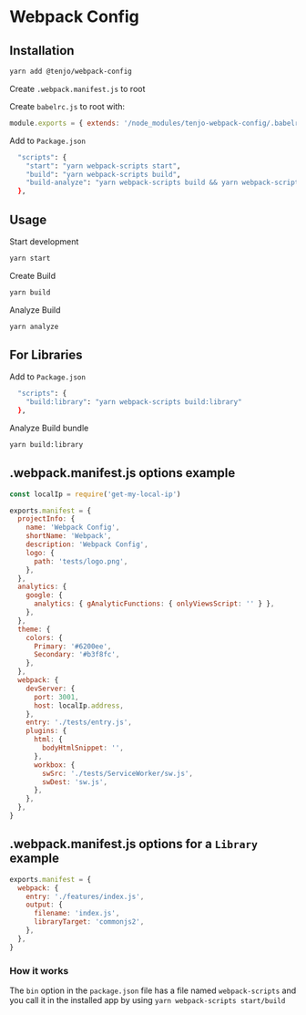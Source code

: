 # Webpack Config

## Installation

```sh
yarn add @tenjo/webpack-config
```

Create `.webpack.manifest.js` to root

Create `babelrc.js` to root with:

```js
module.exports = { extends: '/node_modules/tenjo-webpack-config/.babelrc' }
```

Add to `Package.json`

```sh
  "scripts": {
    "start": "yarn webpack-scripts start",
    "build": "yarn webpack-scripts build",
    "build-analyze": "yarn webpack-scripts build && yarn webpack-scripts analyze",
  },
```

## Usage

Start development

```sh
yarn start
```

Create Build

```sh
yarn build
```

Analyze Build

```sh
yarn analyze
```

## For Libraries

Add to `Package.json`

```sh
  "scripts": {
    "build:library": "yarn webpack-scripts build:library"
  },
```

Analyze Build bundle

```sh
yarn build:library
```

## .webpack.manifest.js options example

```js
const localIp = require('get-my-local-ip')

exports.manifest = {
  projectInfo: {
    name: 'Webpack Config',
    shortName: 'Webpack',
    description: 'Webpack Config',
    logo: {
      path: 'tests/logo.png',
    },
  },
  analytics: {
    google: {
      analytics: { gAnalyticFunctions: { onlyViewsScript: '' } },
    },
  },
  theme: {
    colors: {
      Primary: '#6200ee',
      Secondary: '#b3f8fc',
    },
  },
  webpack: {
    devServer: {
      port: 3001,
      host: localIp.address,
    },
    entry: './tests/entry.js',
    plugins: {
      html: {
        bodyHtmlSnippet: '',
      },
      workbox: {
        swSrc: './tests/ServiceWorker/sw.js',
        swDest: 'sw.js',
      },
    },
  },
}
```

## .webpack.manifest.js options for a `Library` example

```js
exports.manifest = {
  webpack: {
    entry: './features/index.js',
    output: {
      filename: 'index.js',
      libraryTarget: 'commonjs2',
    },
  },
}
```

### How it works

The `bin` option in the `package.json` file has a file named `webpack-scripts` and you call it in the installed app by using `yarn webpack-scripts start/build`

